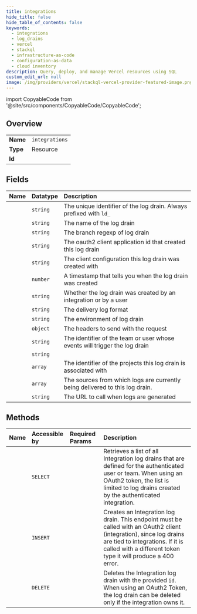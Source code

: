 ```yaml
---
title: integrations
hide_title: false
hide_table_of_contents: false
keywords:
  - integrations
  - log_drains
  - vercel    
  - stackql
  - infrastructure-as-code
  - configuration-as-data
  - cloud inventory
description: Query, deploy, and manage Vercel resources using SQL
custom_edit_url: null
image: /img/providers/vercel/stackql-vercel-provider-featured-image.png
---
```


import CopyableCode from '@site/src/components/CopyableCode/CopyableCode';




## Overview
<table><tbody>
<tr><td><b>Name</b></td><td><code>integrations</code></td></tr>
<tr><td><b>Type</b></td><td>Resource</td></tr>
<tr><td><b>Id</b></td><td><CopyableCode code="vercel.log_drains.integrations" /></td></tr>
</tbody></table>

## Fields
| Name | Datatype | Description |
|:-----|:---------|:------------|
| <CopyableCode code="id" /> | `string` | The unique identifier of the log drain. Always prefixed with `ld_` |
| <CopyableCode code="name" /> | `string` | The name of the log drain |
| <CopyableCode code="branch" /> | `string` | The branch regexp of log drain |
| <CopyableCode code="clientId" /> | `string` | The oauth2 client application id that created this log drain |
| <CopyableCode code="configurationId" /> | `string` | The client configuration this log drain was created with |
| <CopyableCode code="createdAt" /> | `number` | A timestamp that tells you when the log drain was created |
| <CopyableCode code="createdFrom" /> | `string` | Whether the log drain was created by an integration or by a user |
| <CopyableCode code="deliveryFormat" /> | `string` | The delivery log format |
| <CopyableCode code="environment" /> | `string` | The environment of log drain |
| <CopyableCode code="headers" /> | `object` | The headers to send with the request |
| <CopyableCode code="ownerId" /> | `string` | The identifier of the team or user whose events will trigger the log drain |
| <CopyableCode code="projectId" /> | `string` |  |
| <CopyableCode code="projectIds" /> | `array` | The identifier of the projects this log drain is associated with |
| <CopyableCode code="sources" /> | `array` | The sources from which logs are currently being delivered to this log drain. |
| <CopyableCode code="url" /> | `string` | The URL to call when logs are generated |
## Methods
| Name | Accessible by | Required Params | Description |
|:-----|:--------------|:----------------|:------------|
| <CopyableCode code="get_integration_log_drains" /> | `SELECT` | <CopyableCode code="teamId" /> | Retrieves a list of all Integration log drains that are defined for the authenticated user or team. When using an OAuth2 token, the list is limited to log drains created by the authenticated integration. |
| <CopyableCode code="create_log_drain" /> | `INSERT` | <CopyableCode code="teamId, data__name, data__url" /> | Creates an Integration log drain. This endpoint must be called with an OAuth2 client (integration), since log drains are tied to integrations. If it is called with a different token type it will produce a 400 error. |
| <CopyableCode code="delete_integration_log_drain" /> | `DELETE` | <CopyableCode code="id, teamId" /> | Deletes the Integration log drain with the provided `id`. When using an OAuth2 Token, the log drain can be deleted only if the integration owns it. |
